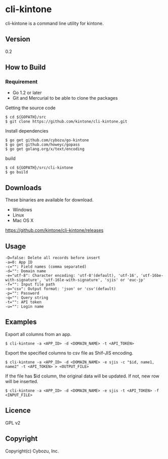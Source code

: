 cli-kintone
==========

cli-kintone is a command line utility for kintone.

## Version

0.2

## How to Build

### Requirement

- Go 1.2 or later
- Git and Mercurial to be able to clone the packages

Getting the source code

    $ cd ${GOPATH}/src
    $ git clone https://github.com/kintone/cli-kintone.git

Install dependencies

    $ go get github.com/cybozu/go-kintone
    $ go get github.com/howeyc/gopass
    $ go get golang.org/x/text/encoding

build

    $ cd ${GOPATH}/src/cli-kintone
    $ go build

## Downloads

These binaries are available for download.

- Windows
- Linux
- Mac OS X

https://github.com/kintone/cli-kintone/releases

## Usage

    -D=false: Delete all records before insert
    -a=0: App ID
    -c="": Field names (comma separated)
    -d="": Domain name
    -e="utf-8": Character encoding: 'utf-8'(default), 'utf-16', 'utf-16be-with-signature', 'utf-16le-with-signature', 'sjis' or 'euc-jp'
    -f="": Input file path
    -o="csv": Output format: 'json' or 'csv'(default)
    -p="": Password
    -q="": Query string
    -t="": API token
    -u="": Login name
    
## Examples

Export all columns from an app.

    $ cli-kintone -a <APP_ID> -d <DOMAIN_NAME> -t <API_TOKEN>

Export the specified columns to csv file as Shif-JIS encoding.

    $ cli-kintone -a <APP_ID> -d <DOMAIN_NAME> -e sjis -c "$id, name1, name2" -t <API_TOKEN> > <OUTPUT_FILE>

If the file has $id column, the original data will be updated. If not, new row will be inserted.

    $ cli-kintone -a <APP_ID> -d <DOMAIN_NAME> -e sjis -t <API_TOKEN> -f <INPUT_FILE>

## Licence

GPL v2

## Copyright

Copyright(c) Cybozu, Inc.
